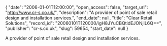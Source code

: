 {
  "date": "2006-01-01T12:00:00", 
  "open_access": false, 
  "target_url": "http://www.cr-s.co.uk/", 
  "description": "A provider of point of sale retail design and installation services.", 
  "end_date": null, 
  "title": "Clear Retail Solutions", 
  "record_id": "20060101T120000/igH8JYuCBQtidEJONjlL6Q==", 
  "publisher": "cr-s.co.uk", 
  "slug": 59654, 
  "start_date": null
}

A provider of point of sale retail design and installation services.
